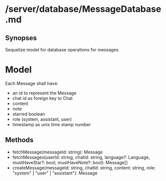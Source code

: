 # /server/database/MessageDatabase.md

## Synopses
Sequelize model for database operations for messages

# Model
Each Message shall have:
- an id to represent the Message
- chat id as foreign key to Chat
- content
- note
- starred boolean
- role (system, assistant, user)
- timestamp as unix time stamp number

## Methods
- fetchMessage(messageId: string): Message
- fetchMessages(userId: string, chatId: string, language?: Language, mustHaveStar?: bool, mustHaveNote?: bool): Message[]
- createMessage(messageId: string, chatId: string, content: string, role: "system" | "user" | "assistant"): Message

